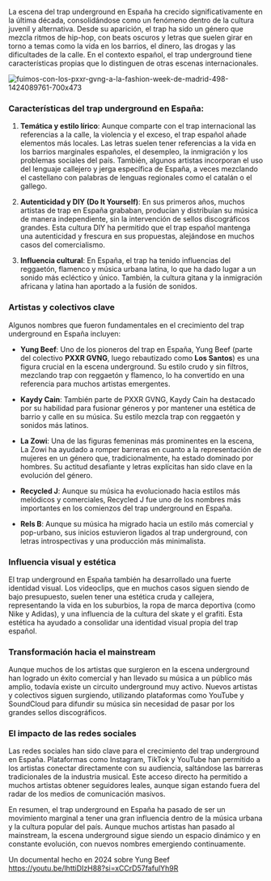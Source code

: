 La escena del trap underground en España ha crecido significativamente en la última década, consolidándose como un fenómeno dentro de la cultura juvenil y alternativa. Desde su aparición, el trap ha sido un género que mezcla ritmos de hip-hop, con beats oscuros y letras que suelen girar en torno a temas como la vida en los barrios, el dinero, las drogas y las dificultades de la calle. En el contexto español, el trap underground tiene características propias que lo distinguen de otras escenas internacionales.

![fuimos-con-los-pxxr-gvng-a-la-fashion-week-de-madrid-498-1424089761-700x473](https://github.com/user-attachments/assets/09727964-b77e-4e04-b6c2-bed60b862428)

### Características del trap underground en España:
1. **Temática y estilo lírico**: Aunque comparte con el trap internacional las referencias a la calle, la violencia y el exceso, el trap español añade elementos más locales. Las letras suelen tener referencias a la vida en los barrios marginales españoles, el desempleo, la inmigración y los problemas sociales del país. También, algunos artistas incorporan el uso del lenguaje callejero y jerga específica de España, a veces mezclando el castellano con palabras de lenguas regionales como el catalán o el gallego.

2. **Autenticidad y DIY (Do It Yourself)**: En sus primeros años, muchos artistas de trap en España grababan, producían y distribuían su música de manera independiente, sin la intervención de sellos discográficos grandes. Esta cultura DIY ha permitido que el trap español mantenga una autenticidad y frescura en sus propuestas, alejándose en muchos casos del comercialismo.

3. **Influencia cultural**: En España, el trap ha tenido influencias del reggaetón, flamenco y música urbana latina, lo que ha dado lugar a un sonido más ecléctico y único. También, la cultura gitana y la inmigración africana y latina han aportado a la fusión de sonidos.

### Artistas y colectivos clave
Algunos nombres que fueron fundamentales en el crecimiento del trap underground en España incluyen:

- **Yung Beef**: Uno de los pioneros del trap en España, Yung Beef (parte del colectivo **PXXR GVNG**, luego rebautizado como **Los Santos**) es una figura crucial en la escena underground. Su estilo crudo y sin filtros, mezclando trap con reggaetón y flamenco, lo ha convertido en una referencia para muchos artistas emergentes.

- **Kaydy Cain**: También parte de PXXR GVNG, Kaydy Cain ha destacado por su habilidad para fusionar géneros y por mantener una estética de barrio y calle en su música. Su estilo mezcla trap con reggaetón y sonidos más latinos.

- **La Zowi**: Una de las figuras femeninas más prominentes en la escena, La Zowi ha ayudado a romper barreras en cuanto a la representación de mujeres en un género que, tradicionalmente, ha estado dominado por hombres. Su actitud desafiante y letras explícitas han sido clave en la evolución del género.

- **Recycled J**: Aunque su música ha evolucionado hacia estilos más melódicos y comerciales, Recycled J fue uno de los nombres más importantes en los comienzos del trap underground en España.

- **Rels B**: Aunque su música ha migrado hacia un estilo más comercial y pop-urbano, sus inicios estuvieron ligados al trap underground, con letras introspectivas y una producción más minimalista.

### Influencia visual y estética
El trap underground en España también ha desarrollado una fuerte identidad visual. Los videoclips, que en muchos casos siguen siendo de bajo presupuesto, suelen tener una estética cruda y callejera, representando la vida en los suburbios, la ropa de marca deportiva (como Nike y Adidas), y una influencia de la cultura del skate y el grafiti. Esta estética ha ayudado a consolidar una identidad visual propia del trap español.

### Transformación hacia el mainstream
Aunque muchos de los artistas que surgieron en la escena underground han logrado un éxito comercial y han llevado su música a un público más amplio, todavía existe un circuito underground muy activo. Nuevos artistas y colectivos siguen surgiendo, utilizando plataformas como YouTube y SoundCloud para difundir su música sin necesidad de pasar por los grandes sellos discográficos.

### El impacto de las redes sociales
Las redes sociales han sido clave para el crecimiento del trap underground en España. Plataformas como Instagram, TikTok y YouTube han permitido a los artistas conectar directamente con su audiencia, saltándose las barreras tradicionales de la industria musical. Este acceso directo ha permitido a muchos artistas obtener seguidores leales, aunque sigan estando fuera del radar de los medios de comunicación masivos.

En resumen, el trap underground en España ha pasado de ser un movimiento marginal a tener una gran influencia dentro de la música urbana y la cultura popular del país. Aunque muchos artistas han pasado al mainstream, la escena underground sigue siendo un espacio dinámico y en constante evolución, con nuevos nombres emergiendo continuamente.

Un documental hecho en 2024 sobre Yung Beef https://youtu.be/lhttiDIzH88?si=xCCrD57fafulYh9R
